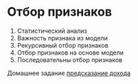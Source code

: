 # Отбор признаков

1. Статистический анализ
2. Важность признака из модели
3. Рекурсивный отбор признаков
4. Отбор признаков на основе модели
5. Последовательны отбор признаков


Домашнее задание [предсказание дохода](https://classroom.github.com/a/zKEDeWKH)
